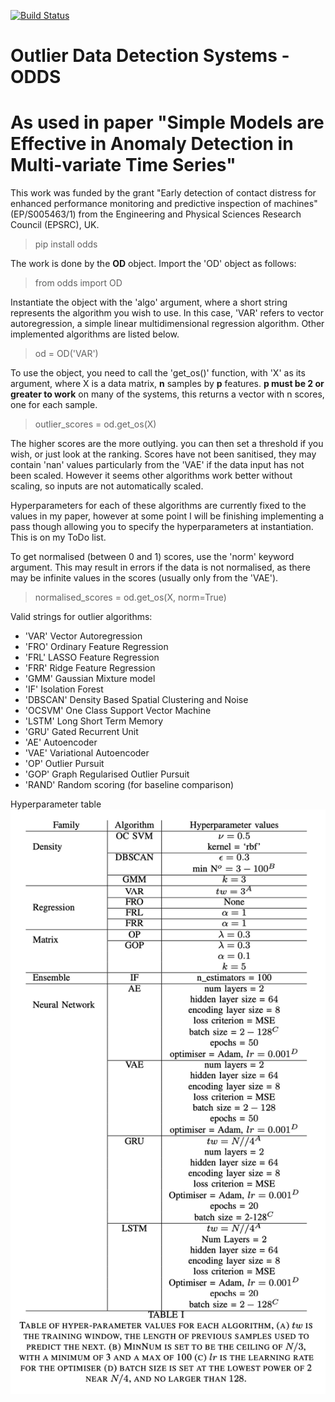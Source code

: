 
[![Build Status](https://app.travis-ci.com/jogrundy/od_dist.svg?branch=main)](https://app.travis-ci.com/jogrundy/od_dist)

# Outlier Data Detection Systems - ODDS

# As used in paper "Simple Models are Effective in Anomaly Detection in Multi-variate Time Series"

This work was funded by the grant "Early detection of contact distress for enhanced performance monitoring and predictive inspection of machines" (EP/S005463/1) from the Engineering and Physical Sciences Research Council (EPSRC), UK.

> pip install odds

The work is done by the **OD** object. Import the 'OD' object as follows:

> from odds import OD

Instantiate the object with the 'algo' argument, where a short string represents the algorithm you wish to use. In this case, 'VAR' refers to vector autoregression, a simple linear multidimensional regression algorithm. Other implemented algorithms are listed below.

> od = OD('VAR')

To use the object, you need to call the 'get_os()' function, with 'X' as its argument, where X is a data matrix, **n** samples by **p** features. **p must be 2 or greater to work**
on many of the systems, this returns a vector with n scores, one for each sample.

> outlier_scores = od.get_os(X)

The higher scores are the more outlying. you can then set a threshold if you wish, or just look at the ranking. Scores have not been sanitised, they may contain 'nan' values particularly from the 'VAE' if the data input has not been scaled. However it seems other algorithms work better without scaling, so inputs are not automatically scaled.

Hyperparameters for each of these algorithms are currently fixed to the values in my paper, however at some point I will be finishing implementing a pass though allowing you to specify the hyperparameters at instantiation. This is on my ToDo list.

To get normalised (between 0 and 1) scores, use the 'norm' keyword argument. This may result in errors if the data is not normalised, as there may be infinite values in the scores (usually only from the 'VAE').

> normalised_scores = od.get_os(X, norm=True)


Valid strings for outlier algorithms:

- 'VAR' Vector Autoregression
- 'FRO' Ordinary Feature Regression
- 'FRL' LASSO Feature Regression
- 'FRR' Ridge Feature Regression
- 'GMM' Gaussian Mixture model
- 'IF' Isolation Forest
- 'DBSCAN' Density Based Spatial Clustering and Noise
- 'OCSVM' One Class Support Vector Machine
- 'LSTM' Long Short Term Memory
- 'GRU' Gated Recurrent Unit
- 'AE' Autoencoder
- 'VAE' Variational Autoencoder
- 'OP' Outlier Pursuit
- 'GOP' Graph Regularised Outlier Pursuit
- 'RAND' Random scoring (for baseline comparison)



Hyperparameter table ![Hyperparameter table](images/table_hyperparameters.png)
